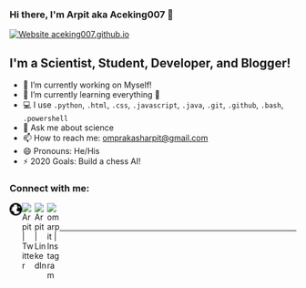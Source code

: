 <!--
**aceking007/aceking007** is a ✨ _special_ ✨ repository because its `README.md` (this file) appears on your GitHub profile.

Here are some ideas to get you started:

- 🔭 I’m currently working on ...
- 🌱 I’m currently learning ...
- 👯 I’m looking to collaborate on ...
- 🤔 I’m looking for help with ...
- 💬 Ask me about ...
- 📫 How to reach me: ...
- 😄 Pronouns: ...
- ⚡ Fun fact: ...
-->

### Hi there, I'm Arpit aka Aceking007 👋
[![Website aceking007.github.io](https://img.shields.io/website-up-down-green-red/http/shields.io.svg)][website]

## I'm a Scientist, Student, Developer, and Blogger!
- 🔭 I’m currently working on Myself!
- 🌱 I’m currently learning everything 🤣
- 💻 I use `.python`, `.html`, `.css`, `.javascript`, `.java`, `.git`, `.github`, `.bash`, `.powershell`
- 💬 Ask me about science
- 📫 How to reach me: omprakasharpit@gmail.com
- 😄 Pronouns: He/His
- ⚡ 2020 Goals: Build a chess AI!

### Connect with me:

[<img align="left" alt="aceking007.github.io" width="22px" src="https://raw.githubusercontent.com/iconic/open-iconic/master/svg/globe.svg" />][website]
[<img align="left" alt="Arpit | Twitter" width="22px" src="https://cdn.jsdelivr.net/npm/simple-icons@v3/icons/twitter.svg" />][twitter]
[<img align="left" alt="Arpit | LinkedIn" width="22px" src="https://cdn.jsdelivr.net/npm/simple-icons@v3/icons/linkedin.svg" />][linkedin]
[<img align="left" alt="omarpit | Instagram" width="22px" src="https://cdn.jsdelivr.net/npm/simple-icons@v3/icons/instagram.svg" />][instagram]

<br />
<br />

---
[website]: https://aceking007.github.io/
[instagram]: https://www.instagram.com/om_arpit/?hl=en
[twitter]: https://twitter.com/arpit_omprakash
[linkedin]:https://www.linkedin.com/in/arpit-omprakash-59b748161/
